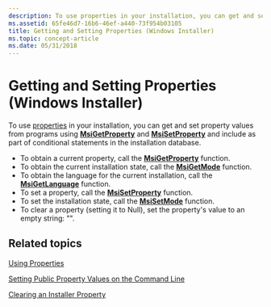 ```yaml
---
description: To use properties in your installation, you can get and set property values from programs using MsiGetProperty and MsiSetProperty and include as part of conditional statements in the installation database.
ms.assetid: 65fe46d7-16b6-46ef-a440-73f954b03105
title: Getting and Setting Properties (Windows Installer)
ms.topic: concept-article
ms.date: 05/31/2018
---
```


# Getting and Setting Properties (Windows Installer)

To use [properties](properties.md) in your installation, you can get and set property values from programs using [**MsiGetProperty**](/windows/desktop/api/Msiquery/nf-msiquery-msigetpropertya) and [**MsiSetProperty**](/windows/desktop/api/Msiquery/nf-msiquery-msisetpropertya) and include as part of conditional statements in the installation database.

-   To obtain a current property, call the [**MsiGetProperty**](/windows/desktop/api/Msiquery/nf-msiquery-msigetpropertya) function.
-   To obtain the current installation state, call the [**MsiGetMode**](/windows/desktop/api/Msiquery/nf-msiquery-msigetmode) function.
-   To obtain the language for the current installation, call the [**MsiGetLanguage**](/windows/desktop/api/Msiquery/nf-msiquery-msigetlanguage) function.
-   To set a property, call the [**MsiSetProperty**](/windows/desktop/api/Msiquery/nf-msiquery-msisetpropertya) function.
-   To set the installation state, call the [**MsiSetMode**](/windows/desktop/api/Msiquery/nf-msiquery-msisetmode) function.
-   To clear a property (setting it to Null), set the property's value to an empty string: "".

## Related topics

<dl> <dt>

[Using Properties](using-properties.md)
</dt> <dt>

[Setting Public Property Values on the Command Line](setting-public-property-values-on-the-command-line.md)
</dt> <dt>

[Clearing an Installer Property](clearing-an-installer-property.md)
</dt> </dl>

 

 



